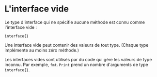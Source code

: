 # L'interface vide
Le type d'interface qui ne spécifie aucune méthode est connu comme l'interface vide :

    interface{}

Une interface vide peut contenir des valeurs de tout type. (Chaque type implémente au moins zéro méthode.)

Les interfaces vides sont utilisés par du code qui gère les valeurs de type inconnu. Par exemple, `fmt.Print` prend un nombre d'arguments de type `interface{}`.
